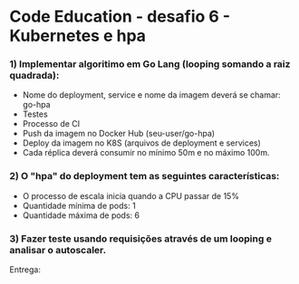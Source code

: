 # Code Education - desafio 6 - Kubernetes e hpa

### 1) Implementar algoritimo em Go Lang (looping somando a raiz quadrada):

+ Nome do deployment, service e nome da imagem deverá se chamar: go-hpa
+ Testes
+ Processo de CI
+ Push da imagem no Docker Hub (seu-user/go-hpa)
+ Deploy da imagem no K8S (arquivos de deployment e services)
+ Cada réplica deverá consumir no mínimo 50m e no máximo 100m.

### 2) O "hpa" do deployment tem as seguintes características:

+ O processo de escala inicia quando a CPU passar de 15%
+ Quantidade mínima de pods: 1
+ Quantidade máxima de pods: 6

### 3) Fazer teste usando requisições através de um looping e analisar o autoscaler.

Entrega:

